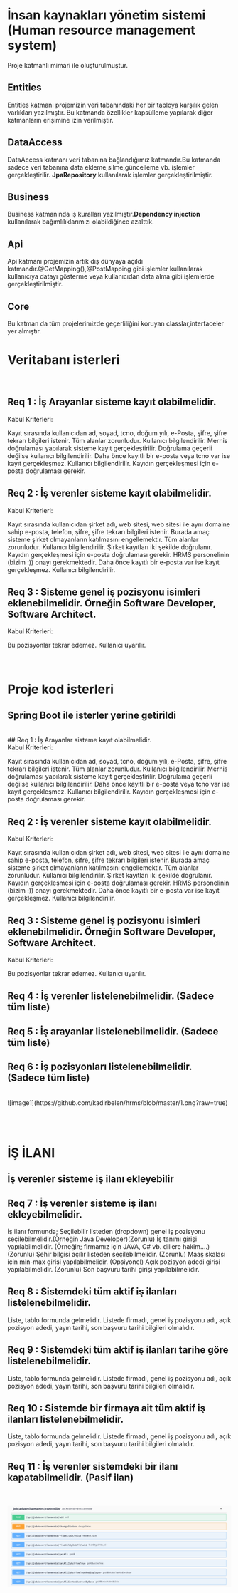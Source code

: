 # İnsan kaynakları yönetim sistemi (Human resource management system)

  Proje katmanlı mimari ile oluşturulmuştur.
  ## Entities
  Entities katmanı projemizin veri tabanındaki her bir tabloya karşılık gelen varlıkları yazılmıştır.
  Bu katmanda özellikler kapsülleme yapılarak diğer katmanların erişimine izin verilmiştir.
  ## DataAccess
  DataAccess katmanı veri tabanına bağlandığımız katmandır.Bu katmanda sadece veri tabanına data ekleme,silme,güncelleme vb. işlemler gerçekleştirilir.
  **JpaRepository** kullanılarak işlemler gerçekleştirilmiştir.
  ## Business
  Business katmanında iş kuralları yazılmıştır.**Dependency injection** kullanılarak bağımlılıklarımızı olabildiğince azalttık.
  ## Api
  Api katmanı projemizin artık dış dünyaya açıldı katmandır.@GetMapping(),@PostMapping gibi işlemler kullanılarak kullanıcıya datayı gösterme veya kullanıcıdan data
  alma gibi işlemlerde gerçekleştirilmiştir.
  ## Core 
  Bu katman da tüm projelerimizde geçerliliğini koruyan classlar,interfaceler yer almıştır.
<br/>

# Veritabanı isterleri

<br/>

## Req 1 : İş Arayanlar sisteme kayıt olabilmelidir.

Kabul Kriterleri:

Kayıt sırasında kullanıcıdan ad, soyad, tcno, doğum yılı, e-Posta, şifre, şifre tekrarı bilgileri istenir.
Tüm alanlar zorunludur. Kullanıcı bilgilendirilir.
Mernis doğrulaması yapılarak sisteme kayıt gerçekleştirilir.
Doğrulama geçerli değilse kullanıcı bilgilendirilir.
Daha önce kayıtlı bir e-posta veya tcno var ise kayıt gerçekleşmez. Kullanıcı bilgilendirilir.
Kayıdın gerçekleşmesi için e-posta doğrulaması gerekir.
<br/>
## Req 2 : İş verenler sisteme kayıt olabilmelidir.

Kabul Kriterleri:

Kayıt sırasında kullanıcıdan şirket adı, web sitesi, web sitesi ile aynı domaine sahip e-posta, telefon, şifre, şifre tekrarı bilgileri istenir. Burada amaç sisteme şirket olmayanların katılmasını engellemektir.
Tüm alanlar zorunludur. Kullanıcı bilgilendirilir.
Şirket kayıtları iki şekilde doğrulanır. Kayıdın gerçekleşmesi için e-posta doğrulaması gerekir. HRMS personelinin (bizim :)) onayı gerekmektedir.
Daha önce kayıtlı bir e-posta var ise kayıt gerçekleşmez. Kullanıcı bilgilendirilir.
<br/>
## Req 3 : Sisteme genel iş pozisyonu isimleri eklenebilmelidir. Örneğin Software Developer, Software Architect.

Kabul Kriterleri:

Bu pozisyonlar tekrar edemez. Kullanıcı uyarılır.
<br/><br/><br/>

# Proje kod isterleri
## Spring Boot ile isterler yerine getirildi
<br/>
## Req 1 : İş Arayanlar sisteme kayıt olabilmelidir.
<br/>
Kabul Kriterleri:

Kayıt sırasında kullanıcıdan ad, soyad, tcno, doğum yılı, e-Posta, şifre, şifre tekrarı bilgileri istenir.
Tüm alanlar zorunludur. Kullanıcı bilgilendirilir.
Mernis doğrulaması yapılarak sisteme kayıt gerçekleştirilir.
Doğrulama geçerli değilse kullanıcı bilgilendirilir.
Daha önce kayıtlı bir e-posta veya tcno var ise kayıt gerçekleşmez. Kullanıcı bilgilendirilir.
Kayıdın gerçekleşmesi için e-posta doğrulaması gerekir.<br/>
## Req 2 : İş verenler sisteme kayıt olabilmelidir.<br/>

Kabul Kriterleri:

Kayıt sırasında kullanıcıdan şirket adı, web sitesi, web sitesi ile aynı domaine sahip e-posta, telefon, şifre, şifre tekrarı bilgileri istenir. Burada amaç sisteme şirket olmayanların katılmasını engellemektir.
Tüm alanlar zorunludur. Kullanıcı bilgilendirilir.
Şirket kayıtları iki şekilde doğrulanır. Kayıdın gerçekleşmesi için e-posta doğrulaması gerekir. HRMS personelinin (bizim :)) onayı gerekmektedir.
Daha önce kayıtlı bir e-posta var ise kayıt gerçekleşmez. Kullanıcı bilgilendirilir.<br/>
## Req 3 : Sisteme genel iş pozisyonu isimleri eklenebilmelidir. Örneğin Software Developer, Software Architect.<br/>

Kabul Kriterleri:

Bu pozisyonlar tekrar edemez. Kullanıcı uyarılır.<br/>
## Req 4 : İş verenler listelenebilmelidir. (Sadece tüm liste)<br/>

## Req 5 : İş arayanlar listelenebilmelidir. (Sadece tüm liste)<br/>

## Req 6 : İş pozisyonları listelenebilmelidir. (Sadece tüm liste)<br/>
<br/>
![image1](https://github.com/kadirbelen/hrms/blob/master/1.png?raw=true)

<br/><br/>
# İŞ İLANI
## İş verenler sisteme iş ilanı ekleyebilir<br/>
## Req 7 : İş verenler sisteme iş ilanı ekleyebilmelidir.

İş ilanı formunda;
Seçilebilir listeden (dropdown) genel iş pozisyonu seçilebilmelidir.(Örneğin Java Developer)(Zorunlu)
İş tanımı girişi yapılabilmelidir. (Örneğin; firmamız için JAVA, C# vb. dillere hakim....)(Zorunlu)
Şehir bilgisi açılır listeden seçilebilmelidir. (Zorunlu)
Maaş skalası için min-max girişi yapılabilmelidir. (Opsiyonel)
Açık pozisyon adedi girişi yapılabilmelidir. (Zorunlu)
Son başvuru tarihi girişi yapılabilmelidir.<br/>
## Req 8 : Sistemdeki tüm aktif iş ilanları listelenebilmelidir.

Liste, tablo formunda gelmelidir.
Listede firmadı, genel iş pozisyonu adı, açık pozisyon adedi, yayın tarihi, son başvuru tarihi bilgileri olmalıdır.<br/>
## Req 9 : Sistemdeki tüm aktif iş ilanları tarihe göre listelenebilmelidir.

Liste, tablo formunda gelmelidir.
Listede firmadı, genel iş pozisyonu adı, açık pozisyon adedi, yayın tarihi, son başvuru tarihi bilgileri olmalıdır.<br/>
## Req 10 : Sistemde bir firmaya ait tüm aktif iş ilanları listelenebilmelidir.

Liste, tablo formunda gelmelidir.
Listede firmadı, genel iş pozisyonu adı, açık pozisyon adedi, yayın tarihi, son başvuru tarihi bilgileri olmalıdır.<br/>
## Req 11 : İş verenler sistemdeki bir ilanı kapatabilmelidir. (Pasif ilan)
<br/><br/>
![image](https://github.com/kadirbelen/hrms/blob/master/2.png)

